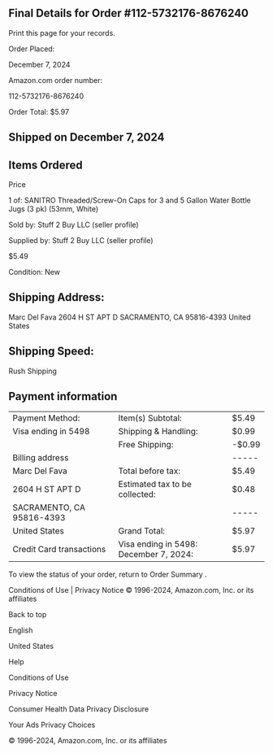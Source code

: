 <!-- image -->

## Final Details for Order #112-5732176-8676240

Print this page for your records.

Order Placed:

December 7, 2024

Amazon.com order number:

112-5732176-8676240

Order Total: $5.97

## Shipped on December 7, 2024

## Items Ordered

Price

1 of: SANITRO Threaded/Screw-On Caps for 3 and 5 Gallon Water Bottle Jugs (3 pk) (53mm, White)

Sold by: Stuff 2 Buy LLC (seller profile)

Supplied by: Stuff 2 Buy LLC (seller profile)

$5.49

Condition: New

## Shipping Address:

Marc Del Fava 2604 H ST APT D SACRAMENTO, CA 95816-4393 United States

## Shipping Speed:

Rush Shipping

## Payment information

|                           |                                        |        |
|---------------------------|----------------------------------------|--------|
| Payment Method:           | Item(s) Subtotal:                      | $5.49  |
| Visa  ending in 5498      | Shipping & Handling:                   | $0.99  |
|                           | Free Shipping:                         | -$0.99 |
| Billing address           |                                        | -----  |
| Marc Del Fava             | Total before tax:                      | $5.49  |
| 2604 H ST APT D           | Estimated tax to be collected:         | $0.48  |
| SACRAMENTO, CA 95816-4393 |                                        | -----  |
| United States             | Grand Total:                           | $5.97  |
| Credit Card transactions  | Visa ending in 5498: December 7, 2024: | $5.97  |

To view the status of your order, return to Order Summary .

Conditions of Use | Privacy Notice © 1996-2024, Amazon.com, Inc. or its affiliates

Back to top

English

United States

Help

Conditions of Use

Privacy Notice

Consumer Health Data Privacy Disclosure

Your Ads Privacy Choices

© 1996-2024, Amazon.com, Inc. or its affiliates